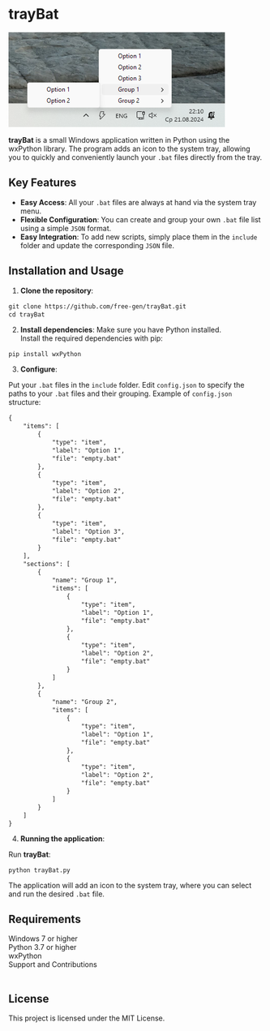 # trayBat

![trayBat in system tray](/src/example.png)

**trayBat** is a small Windows application written in Python using the wxPython library. The program adds an icon to the system tray, allowing you to quickly and conveniently launch your `.bat` files directly from the tray.

## Key Features

- **Easy Access**: All your `.bat` files are always at hand via the system tray menu.
- **Flexible Configuration**: You can create and group your own `.bat` file list using a simple `JSON` format.
- **Easy Integration**: To add new scripts, simply place them in the `include` folder and update the corresponding `JSON` file.

## Installation and Usage

1. **Clone the repository**:
```
git clone https://github.com/free-gen/trayBat.git
cd trayBat
```

2. **Install dependencies**:
Make sure you have Python installed. <br/>Install the required dependencies with pip:
```
pip install wxPython
```

3. **Configure**:

Put your `.bat` files in the `include` folder.
Edit `config.json` to specify the paths to your `.bat` files and their grouping.
Example of `config.json` structure:

```
{
    "items": [
		{
			"type": "item",
			"label": "Option 1",
			"file": "empty.bat"
		},
		{
			"type": "item",
			"label": "Option 2",
			"file": "empty.bat"
		},
		{
			"type": "item",
			"label": "Option 3",
			"file": "empty.bat"
		}
	],
	"sections": [
		{
			"name": "Group 1",
			"items": [
				{
					"type": "item",
					"label": "Option 1",
					"file": "empty.bat"
				},
				{
					"type": "item",
					"label": "Option 2",
					"file": "empty.bat"
				}
			]
		},
		{
			"name": "Group 2",
			"items": [
				{
					"type": "item",
					"label": "Option 1",
					"file": "empty.bat"
				},
				{
					"type": "item",
					"label": "Option 2",
					"file": "empty.bat"
				}
			]
		}
	]
}

```

4. **Running the application**:

Run **trayBat**:

```
python trayBat.py
```

The application will add an icon to the system tray, where you can select and run the desired `.bat` file.

## Requirements

Windows 7 or higher<br/>
Python 3.7 or higher<br/>
wxPython<br/>
Support and Contributions<br/><br/>

## License
This project is licensed under the MIT License.
